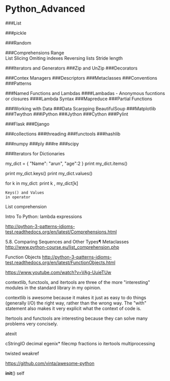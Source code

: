 # Python_Advanced


###List

###pickle 

###Random

###Comprehensions
	Range 	
	List Slicing
	Omiting indexes
	Reversing lists
	Stride length

###Iterators and Generators
###Zip and UnZip
###Decorators

###Contex Managers
###Descriptors
###Metaclasses
###Conventions
###Patterns

###Named Functions and Lambdas
	####Lambadas - Anonymous fucntions or closures
	####Lambda Syntax
###Mapreduce
###Partial Functions

###Working with Data
###Data Scarpping
	BeautifulSoup
###Matplotlib
###Twython
###iPython
###Jython
###Cython
###Pylint

###Flask
###Django


###collections
###threading
###functools
###hashlib

###numpy
###ply
###re
###scipy



###Iterators for Dictionaries

my_dict = { "Name": "arun",
    "age":2
    }
print my_dict.items()

print my_dict.keys()
print my_dict.values()

for k in my_dict:
    print k , my_dict[k] 
	
	
	Keys() and Values
	in operator
List comprehension


Intro To Python: lambda expressions

http://python-3-patterns-idioms-test.readthedocs.org/en/latest/Comprehensions.html

5.8. Comparing Sequences and Other Types¶
Metaclasses
http://www.python-course.eu/list_comprehension.php



Function Objects
http://python-3-patterns-idioms-test.readthedocs.org/en/latest/FunctionObjects.html

https://www.youtube.com/watch?v=VAg-UuieTUw

 

contextlib, functools, and itertools are three of the more "interesting" modules in the standard library in my opinion.

contextlib is awesome because it makes it just as easy to do things (generally I/O) the right way, rather than the wrong way. The "with" statement also makes it very explicit what the context of code is.

Itertools and functools are interesting because they can solve many problems very concisely.



 
atexit

cStringIO
decimal
egenix*
filecmp
fractions
io
itertools
multiprocessing

twisted
weakref

https://github.com/vinta/awesome-python


 __init__()
 self
